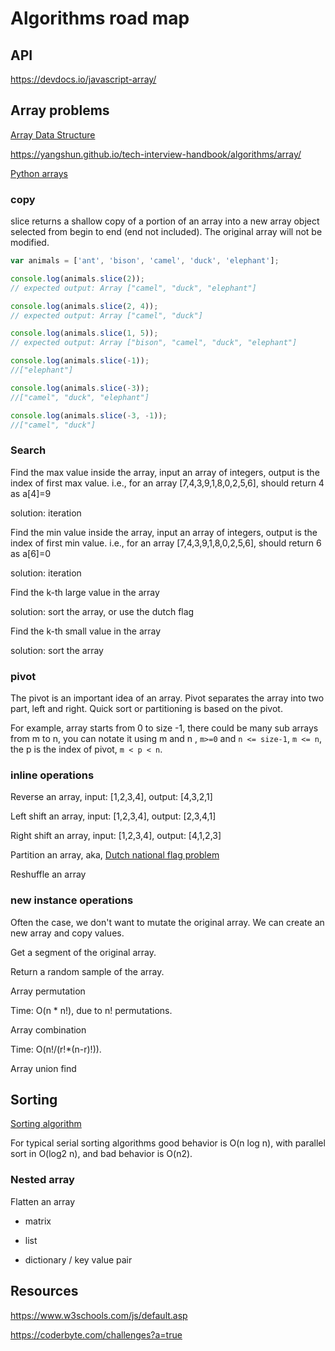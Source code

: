# Algorithms road map

## API

<https://devdocs.io/javascript-array/>

## Array problems

[Array Data Structure](https://www.geeksforgeeks.org/array-data-structure/)

<https://yangshun.github.io/tech-interview-handbook/algorithms/array/>

[Python arrays](https://knaidu.gitbooks.io/problem-solving/arrays/)

### copy

slice returns a shallow copy of a portion of an array into a new array object selected from begin to end (end not included). The original array will not be modified.

```js
var animals = ['ant', 'bison', 'camel', 'duck', 'elephant'];

console.log(animals.slice(2));
// expected output: Array ["camel", "duck", "elephant"]

console.log(animals.slice(2, 4));
// expected output: Array ["camel", "duck"]

console.log(animals.slice(1, 5));
// expected output: Array ["bison", "camel", "duck", "elephant"]

console.log(animals.slice(-1));
//["elephant"]

console.log(animals.slice(-3));
//["camel", "duck", "elephant"]

console.log(animals.slice(-3, -1));
//["camel", "duck"]
```

### Search

Find the max value inside the array, input an array of integers, output is the index of first max value. i.e., for an array [7,4,3,9,1,8,0,2,5,6], should return 4 as a[4]=9

solution: iteration

Find the min value inside the array, input an array of integers, output is the index of first min value. i.e., for an array [7,4,3,9,1,8,0,2,5,6], should return 6 as a[6]=0

solution: iteration

Find the k-th large value in the array

solution: sort the array, or use the dutch flag

Find the k-th small value in the array

solution: sort the array

### pivot

The pivot is an important idea of an array. Pivot separates the array into two part, left and right. Quick sort or partitioning is based on the pivot.

For example, array starts from 0 to size -1, there could be many sub arrays from m to n, you can notate it using m and n , `m>=0` and `n <= size-1`, `m <= n`, the p is the index of pivot, `m < p < n`.

### inline operations

Reverse an array, input: [1,2,3,4], output: [4,3,2,1]

Left shift an array, input: [1,2,3,4], output: [2,3,4,1]

Right shift an array, input: [1,2,3,4], output: [4,1,2,3]

Partition an array, aka, [Dutch national flag problem](https://en.wikipedia.org/wiki/Dutch_national_flag_problem)

Reshuffle an array

### new instance operations

Often the case, we don't want to mutate the original array. We can create an new array and copy values.

Get a segment of the original array.

Return a random sample of the array.

Array permutation

Time: O(n \* n!), due to n! permutations.

Array combination

Time: O(n!/(r!\*(n-r)!)).

Array union find

## Sorting

[Sorting algorithm](https://en.wikipedia.org/wiki/Sorting_algorithm)

For typical serial sorting algorithms good behavior is O(n log n), with parallel sort in O(log2 n), and bad behavior is O(n2).

### Nested array

Flatten an array

- matrix

- list

- dictionary / key value pair

## Resources

<https://www.w3schools.com/js/default.asp>

<https://coderbyte.com/challenges?a=true>
